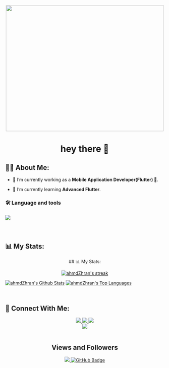 <div align="center">
  <img width="500" height="400" src="https://raw.githubusercontent.com/abhisheknaiidu/abhisheknaiidu/master/code.gif" />
</div>


<h1 align="center">hey there 👋</h1>



###


## 🙋‍♂️ About Me:

- 🔭 I’m currently working as a **Mobile Application Developer(Flutter) 📱**.

- 🌱 I’m currently learning **Advanced Flutter**.

<h3>🛠 Language and tools</h3>

###

<div>
  <a href="#">
    <img src="https://skillicons.dev/icons?i=dart,flutter,firebase,postman,figma,vscode,androidstudio,git&theme=dark" />
  </a>
</div>

###
<br>

## 📊 My Stats:

<p align="center">
## 📊 My Stats:

<p align="center">
    <a href="https://github.com/ahmdZhran/github-readme-streak-stats">
        <img title="🔥 Get streak stats for your profile at git.io/streak-stats" alt="ahmdZhran's streak" src="https://github-readme-streak-stats.herokuapp.com/?user=ahmdZhran&theme=black-ice&hide_border=true&stroke=0000&background=060A0CD0"/>
    </a>
</p>
<a href="https://github.com/ahmdZhran/github-readme-stats"><img alt="ahmdZhran's Github Stats" src="https://github-readme-stats.vercel.app/api?username=ahmdZhran&show_icons=true&count_private=true&theme=react&hide_border=true&bg_color=0D1117" /></a>
<a href="https://github.com/ahmdZhran/github-readme-stats"><img alt="ahmdZhran's Top Languages" src="https://github-readme-stats.vercel.app/api/top-langs/?username=ahmdZhran&langs_count=8&count_private=true&layout=compact&theme=react&hide_border=true&bg_color=0D1117" /></a>


  
</p>
<br>

## 🤝 Connect With Me:

<div align="center">
    <a href="https://www.linkedin.com/in/ahmedzhran/" target="_blank">
        <img src="https://img.shields.io/badge/LinkedIn-0077B5?style=for-the-badge&logo=linkedin&logoColor=white" target="_blank" />
    </a>
  <a href="mailto:ahmedmohameddx80@gmail.com">
    <img src="https://img.shields.io/badge/Gmail-333333?style=for-the-badge&logo=gmail&logoColor=red" />
  </a>
     </a>
     <a href="https://t.me/a7md_234">
    <img src="https://img.shields.io/badge/Telegram-0077B5?style=for-the-badge&logo=telegram&logoColor=white" />
  </a>

<br>
<div align="center">
    <img src="https://user-images.githubusercontent.com/73097560/115834477-dbab4500-a447-11eb-908a-139a6edaec5c.gif" />
</div>
<br>

## Views and Followers
<a href="https://github.com/Meghna-DAS/github-profile-views-counter">
    <img src="https://komarev.com/ghpvc/?username=ahmdZhran">
</a>
<a href="https://github.com/ahmdZhran?tab=followers"><img src="https://img.shields.io/github/followers/ahmdZhran?label=Followers&style=social" alt="GitHub Badge"></a>
